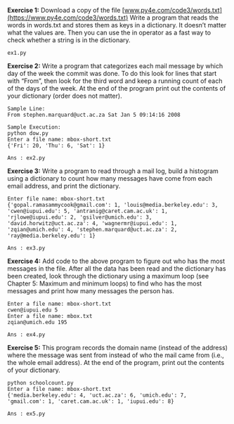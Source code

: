 **Exercise 1:** Download a copy of the file [www.py4e.com/code3/words.txt](https://www.py4e.com/code3/words.txt) Write a program that reads the words in words.txt and stores them as keys in a dictionary. It doesn’t matter what the values are. Then you can use the in operator as a fast way to check whether a string is in the dictionary.  

	ex1.py

**Exercise 2:** Write a program that categorizes each mail message by which day of the week the commit was done. To do this look for lines that start with “From”, then look for the third word and keep a running count of each of the days of the week. At the end of the program print out the contents of your dictionary (order does not matter).  

	Sample Line:
	From stephen.marquard@uct.ac.za Sat Jan 5 09:14:16 2008
	
	Sample Execution:
	python dow.py
	Enter a file name: mbox-short.txt
	{'Fri': 20, 'Thu': 6, 'Sat': 1}

	Ans : ex2.py

**Exercise 3:** Write a program to read through a mail log, build a histogram using a dictionary to count how many messages have come from
each email address, and print the dictionary.  

	Enter file name: mbox-short.txt
	{'gopal.ramasammycook@gmail.com': 1, 'louis@media.berkeley.edu': 3,
	'cwen@iupui.edu': 5, 'antranig@caret.cam.ac.uk': 1,
	'rjlowe@iupui.edu': 2, 'gsilver@umich.edu': 3,
	'david.horwitz@uct.ac.za': 4, 'wagnermr@iupui.edu': 1,
	'zqian@umich.edu': 4, 'stephen.marquard@uct.ac.za': 2,
	'ray@media.berkeley.edu': 1}

	Ans : ex3.py

**Exercise 4:** Add code to the above program to figure out who has the most messages in the file. After all the data has been read and the dictionary has been created, look through the dictionary using a maximum loop (see Chapter 5: Maximum and minimum loops) to find who has the most messages and print how many messages the person has.  

	Enter a file name: mbox-short.txt
	cwen@iupui.edu 5
	Enter a file name: mbox.txt
	zqian@umich.edu 195

	Ans : ex4.py

**Exercise 5:** This program records the domain name (instead of the address) where the message was sent from instead of who the mail came from (i.e., the whole email address). At the end of the program, print out the contents of your dictionary.  

	python schoolcount.py
	Enter a file name: mbox-short.txt
	{'media.berkeley.edu': 4, 'uct.ac.za': 6, 'umich.edu': 7,
	'gmail.com': 1, 'caret.cam.ac.uk': 1, 'iupui.edu': 8}

	Ans : ex5.py